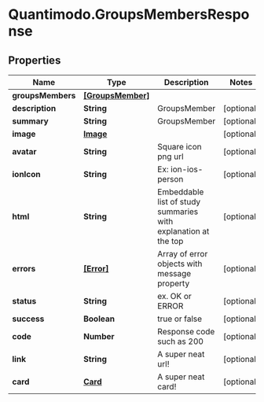 # Quantimodo.GroupsMembersResponse

## Properties
Name | Type | Description | Notes
------------ | ------------- | ------------- | -------------
**groupsMembers** | [**[GroupsMember]**](GroupsMember.md) |  | 
**description** | **String** | GroupsMember | [optional] 
**summary** | **String** | GroupsMember | [optional] 
**image** | [**Image**](Image.md) |  | [optional] 
**avatar** | **String** | Square icon png url | [optional] 
**ionIcon** | **String** | Ex: ion-ios-person | [optional] 
**html** | **String** | Embeddable list of study summaries with explanation at the top | [optional] 
**errors** | [**[Error]**](Error.md) | Array of error objects with message property | [optional] 
**status** | **String** | ex. OK or ERROR | [optional] 
**success** | **Boolean** | true or false | [optional] 
**code** | **Number** | Response code such as 200 | [optional] 
**link** | **String** | A super neat url! | [optional] 
**card** | [**Card**](Card.md) | A super neat card! | [optional] 


